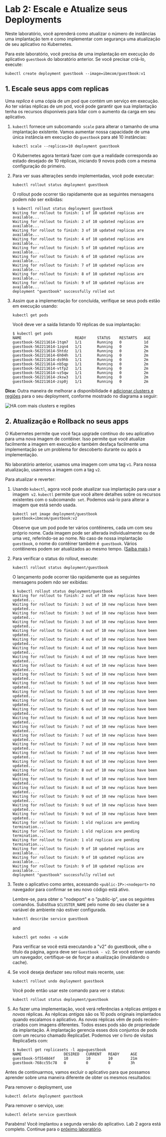 # Lab 2: Escale e Atualize seus Deployments

Neste laboratório, você aprenderá como atualizar o número de instâncias
uma implantação tem e como implementar com segurança uma atualização de seu aplicativo no Kubernetes.

Para este laboratório, você precisa de uma implantação em execução do aplicativo `guestbook` do laboratório anterior. Se você precisar criá-lo, execute:

```shell
kubectl create deployment guestbook --image=ibmcom/guestbook:v1
```

## 1. Escale seus apps com replicas

Uma *replica* é uma cópia de um pod que contém um serviço em execução. Ao ter várias réplicas de um pod, você pode garantir que sua implantação tenha os recursos disponíveis para lidar com o aumento da carga em seu aplicativo.

1. `kubectl` fornece um subcomando` scale` para alterar o tamanho de uma implantação existente. Vamos aumentar nossa capacidade de uma única instância em execução do `guestbook` para até 10 instâncias:

   ```shell
   kubectl scale --replicas=10 deployment guestbook
   ```

   O Kubernetes agora tentará fazer com que a realidade corresponda ao estado desejado de 10 réplicas, iniciando 9 novos pods com a mesma configuração do primeiro.

1. Para ver suas alterações sendo implementadas, você pode executar:
   ```shell
   kubectl rollout status deployment guestbook
   ```

   O rollout pode ocorrer tão rapidamente que as seguintes mensagens podem _não_ ser exibidas:

   ```shell
   $ kubectl rollout status deployment guestbook
   Waiting for rollout to finish: 1 of 10 updated replicas are available...
   Waiting for rollout to finish: 2 of 10 updated replicas are available...
   Waiting for rollout to finish: 3 of 10 updated replicas are available...
   Waiting for rollout to finish: 4 of 10 updated replicas are available...
   Waiting for rollout to finish: 5 of 10 updated replicas are available...
   Waiting for rollout to finish: 6 of 10 updated replicas are available...
   Waiting for rollout to finish: 7 of 10 updated replicas are available...
   Waiting for rollout to finish: 8 of 10 updated replicas are available...
   Waiting for rollout to finish: 9 of 10 updated replicas are available...
   deployment "guestbook" successfully rolled out
   ```

1. Assim que a implementação for concluída, verifique se seus pods estão em execução usando:
   ```shell
   kubectl get pods
   ```

   Você deve ver a saída listando 10 réplicas de sua implantação:

   ```shell
   $ kubectl get pods
   NAME                        READY     STATUS    RESTARTS   AGE
   guestbook-562211614-1tqm7   1/1       Running   0          1d
   guestbook-562211614-1zqn4   1/1       Running   0          2m
   guestbook-562211614-5htdz   1/1       Running   0          2m
   guestbook-562211614-6h04h   1/1       Running   0          2m
   guestbook-562211614-ds9hb   1/1       Running   0          2m
   guestbook-562211614-nb5qp   1/1       Running   0          2m
   guestbook-562211614-vtfp2   1/1       Running   0          2m
   guestbook-562211614-vz5qw   1/1       Running   0          2m
   guestbook-562211614-zksw3   1/1       Running   0          2m
   guestbook-562211614-zsp0j   1/1       Running   0          2m
   ```

**Dica:** Outra maneira de melhorar a disponibilidade é
[adicionar clusters e regiões](https://cloud.ibm.com/docs/containers?topic=containers-ha_clusters#ha_clusters)
para o seu deployment, conforme mostrado no diagrama a seguir:

![HA com mais clusters e regiões](../images/cs_cluster_ha_roadmap_multizone_public.png)

## 2. Atualização e Rollback no seus apps

O Kubernetes permite que você faça upgrade contínuo do seu aplicativo para uma nova imagem de contêiner. Isso permite que você atualize facilmente a imagem em execução e também desfaça facilmente uma implementação se um problema for descoberto durante ou após a implementação.

No laboratório anterior, usamos uma imagem com uma tag `v1`. Para nossa atualização, usaremos a imagem com a tag `v2`.

Para atualizar e reverter:

1. Usando `kubectl`, agora você pode atualizar sua implantação para usar a imagem` v2`. `kubectl` permite que você altere detalhes sobre os recursos existentes com o subcomando` set`. Podemos usá-lo para alterar a imagem que está sendo usada.

    ```shell
    kubectl set image deployment/guestbook guestbook=ibmcom/guestbook:v2
    ```

   Observe que um pod pode ter vários contêineres, cada um com seu próprio nome. Cada imagem pode ser alterada individualmente ou de uma vez, referindo-se ao nome. No caso de nossa implantação `guestbook`, o nome do contêiner também é` guestbook`. Vários contêineres podem ser atualizados ao mesmo tempo.
   ([Saiba mais](https://kubernetes.io/docs/reference/generated/kubectl/kubectl-commands#-em-image-em-).)

1. Para verificar o status do rollout, execute:

   ```shell
   kubectl rollout status deployment/guestbook
   ```   

   O lançamento pode ocorrer tão rapidamente que as seguintes mensagens podem _não_ ser exibidas:

   ```shell
   $ kubectl rollout status deployment/guestbook
   Waiting for rollout to finish: 2 out of 10 new replicas have been updated...
   Waiting for rollout to finish: 3 out of 10 new replicas have been updated...
   Waiting for rollout to finish: 3 out of 10 new replicas have been updated...
   Waiting for rollout to finish: 3 out of 10 new replicas have been updated...
   Waiting for rollout to finish: 4 out of 10 new replicas have been updated...
   Waiting for rollout to finish: 4 out of 10 new replicas have been updated...
   Waiting for rollout to finish: 4 out of 10 new replicas have been updated...
   Waiting for rollout to finish: 4 out of 10 new replicas have been updated...
   Waiting for rollout to finish: 4 out of 10 new replicas have been updated...
   Waiting for rollout to finish: 5 out of 10 new replicas have been updated...
   Waiting for rollout to finish: 5 out of 10 new replicas have been updated...
   Waiting for rollout to finish: 5 out of 10 new replicas have been updated...
   Waiting for rollout to finish: 6 out of 10 new replicas have been updated...
   Waiting for rollout to finish: 6 out of 10 new replicas have been updated...
   Waiting for rollout to finish: 6 out of 10 new replicas have been updated...
   Waiting for rollout to finish: 7 out of 10 new replicas have been updated...
   Waiting for rollout to finish: 7 out of 10 new replicas have been updated...
   Waiting for rollout to finish: 7 out of 10 new replicas have been updated...
   Waiting for rollout to finish: 7 out of 10 new replicas have been updated...
   Waiting for rollout to finish: 8 out of 10 new replicas have been updated...
   Waiting for rollout to finish: 8 out of 10 new replicas have been updated...
   Waiting for rollout to finish: 8 out of 10 new replicas have been updated...
   Waiting for rollout to finish: 8 out of 10 new replicas have been updated...
   Waiting for rollout to finish: 9 out of 10 new replicas have been updated...
   Waiting for rollout to finish: 9 out of 10 new replicas have been updated...
   Waiting for rollout to finish: 9 out of 10 new replicas have been updated...
   Waiting for rollout to finish: 1 old replicas are pending termination...
   Waiting for rollout to finish: 1 old replicas are pending termination...
   Waiting for rollout to finish: 1 old replicas are pending termination...
   Waiting for rollout to finish: 9 of 10 updated replicas are available...
   Waiting for rollout to finish: 9 of 10 updated replicas are available...
   Waiting for rollout to finish: 9 of 10 updated replicas are available...
   deployment "guestbook" successfully rolled out
   ```

1. Teste o aplicativo como antes, acessando `<public-IP>:<nodeport>`
   no navegador para confirmar se seu novo código está ativo.

   Lembre-se, para obter o "nodeport" e o "public-ip", use os seguintes comandos. Substitua `$CLUSTER_NAME` pelo nome do seu cluster se a variável de ambiente não estiver configurada.

   ```shell
   kubectl describe service guestbook
   ```
   and
   ```shell
   kubectl get nodes -o wide
   ```

   Para verificar se você está executando a "v2" do guestbook, olhe o título da página, agora deve ser `Guestbook - v2`. Se você estiver usando um navegador, certifique-se de forçar a atualização (invalidando o cache).

1. Se você deseja desfazer seu rollout mais recente, use:

   ```shell
   kubectl rollout undo deployment guestbook
   ```

   Você pode então usar este comando para ver o status:
   ```shell
   kubectl rollout status deployment/guestbook
   ``` 

1. Ao fazer uma implementação, você verá referências a réplicas *antigas* e *novas* réplicas.
    As réplicas *antigas* são os 10 pods originais implantados quando escalamos o aplicativo.
    As *novas* réplicas vêm de pods recém-criados com imagens diferentes.
    Todos esses pods são de propriedade da implantação.
    A implantação gerencia esses dois conjuntos de pods com um recurso chamado ReplicaSet.
    Podemos ver o livro de visitas ReplicaSets com:

   ```shell
   $ kubectl get replicasets -l app=guestbook
   NAME                   DESIRED   CURRENT   READY     AGE
   guestbook-5f5548d4f    10        10        10        21m
   guestbook-768cc55c78   0         0         0         3h
   ```

Antes de continuarmos, vamos excluir o aplicativo para que possamos aprender sobre uma maneira diferente de obter os mesmos resultados:

 Para remover o deployment, use
 ```shell
 kubectl delete deployment guestbook
 ```

 Para remover o serviço, use:
 ```shell
 kubectl delete service guestbook
 ```


Parabéns! Você implantou a segunda versão do aplicativo. Lab 2
agora está completo. Continue para o [próximo laboratório](../Lab3/README.md).
